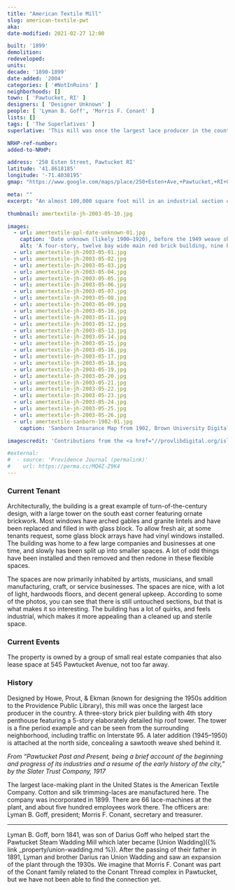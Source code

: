 ```yaml
---
title: "American Textile Mill"
slug: american-textile-pwt
aka: 
date-modified: 2021-02-27 12:00

built: '1899'
demolition: 
redeveloped: 
units:
decade: '1890-1899'
date-added: '2004'
categories: [ '#NotInRuins' ]
neighborhoods: []
town: [ 'Pawtucket, RI' ]
designers: [ 'Designer Unknown' ]
people: [ 'Lyman B. Goff', 'Morris F. Conant' ]
lists: []
tags: [ 'The Superlatives' ]
superlative: 'This mill was once the largest lace producer in the country'

NRHP-ref-number:
added-to-NRHP:

address: '250 Esten Street, Pawtucket RI'
latitude: '41.8618185'
longitude: '-71.4038195'
gmap: "https://www.google.com/maps/place/250+Esten+Ave,+Pawtucket,+RI+02860/@41.8618185,-71.4038195,17z/data=!3m1!4b1!4m5!3m4!1s0x89e444bc17b12c5d:0x52f03a84cdbb23e2!8m2!3d41.8618185!4d-71.4016308"

meta: ""
excerpt: "An almost 100,000 square foot mill in an industrial section of Pawtucket that has been used as studio space for 30 years"

thumbnail: amertextile-jh-2003-05-10.jpg

images:
  - url: amertextile-ppl-date-unknown-01.jpg
    caption: 'Date unknown (likely 1900–1920), before the 1949 weave shed and the fourth floor penthouse — Rhode Island Photograph Collection</a>, Providence Public Library'
    alt: 'A four-story, twelve bay wide main red brick building, nine bays deep, with an ornate stair tower on the south east corner featuring a group of three arched windows, topped by brickwork design outlining five square crosses, topped by diamond brick patterns surrounding three circular windows, all topped by a double hip roof.'
  - url: amertextile-jh-2003-05-01.jpg
  - url: amertextile-jh-2003-05-02.jpg
  - url: amertextile-jh-2003-05-03.jpg
  - url: amertextile-jh-2003-05-04.jpg
  - url: amertextile-jh-2003-05-05.jpg
  - url: amertextile-jh-2003-05-06.jpg
  - url: amertextile-jh-2003-05-07.jpg
  - url: amertextile-jh-2003-05-08.jpg
  - url: amertextile-jh-2003-05-09.jpg
  - url: amertextile-jh-2003-05-10.jpg
  - url: amertextile-jh-2003-05-11.jpg
  - url: amertextile-jh-2003-05-12.jpg
  - url: amertextile-jh-2003-05-13.jpg
  - url: amertextile-jh-2003-05-14.jpg
  - url: amertextile-jh-2003-05-15.jpg
  - url: amertextile-jh-2003-05-16.jpg
  - url: amertextile-jh-2003-05-17.jpg
  - url: amertextile-jh-2003-05-18.jpg
  - url: amertextile-jh-2003-05-19.jpg
  - url: amertextile-jh-2003-05-20.jpg
  - url: amertextile-jh-2003-05-21.jpg
  - url: amertextile-jh-2003-05-22.jpg
  - url: amertextile-jh-2003-05-23.jpg
  - url: amertextile-jh-2003-05-24.jpg
  - url: amertextile-jh-2003-05-25.jpg
  - url: amertextile-jh-2003-05-26.jpg
  - url: amertextile-sanborn-1902-01.jpg
    caption: 'Sanborn Insurance Map from 1902, Brown University Digital repository. The weave shed has not yet been built and the 4th floor has not been added (note the “3” in the bottom left corner of the building footprint’s outline)'

imagescredit: 'Contributions from the <a href="//provlibdigital.org/islandora/object/islandora%3A11068" target="_blank">Rhode Island Photograph Collection</a>, Providence Public Library'

#external:
#  - source: 'Providence Journal (permalink)'
#    url: https://perma.cc/MQ4Z-Z9K4
---
```


### Current Tenant

Architecturally, the building is a great example of turn-of-the-century design, with a large tower on the south east corner featuring ornate brickwork. Most windows have arched gables and granite lintels and have been replaced and filled in with glass block. To allow fresh air, at some tenants request, some glass block arrays have had vinyl windows installed. The building was home to a few large companies and businesses at one time, and slowly has been split up into smaller spaces. A lot of odd things have been installed and then removed and then redone in these flexible spaces. 

The spaces are now primarily inhabited by artists, musicians, and small manufacturing, craft, or service businesses. The spaces are nice, with a lot of light, hardwoods floors, and decent general upkeep. According to some of the photos, you can see that there is still untouched sections, but that is what makes it so interesting. The building has a lot of quirks, and feels industrial, which makes it more appealing than a cleaned up and sterile space. 


### Current Events

The property is owned by a group of small real estate companies that also lease space at 545 Pawtucket Avenue, not too far away. 


### History

Designed by Howe, Prout, & Ekman (known for designing the 1950s addition to the Providence Public Library), this mill was once the largest lace producer in the country. A three-story brick pier building with 4th story penthouse featuring a 5-story elaborately detailed hip roof tower. The tower is a fine period example and can be seen from the surrounding neighborhood, including traffic on Interstate 95. A later addition (1945–1950) is attached at the north side, concealing a sawtooth weave shed behind it. 

_From “Pawtucket Past and Present, being a brief account of the beginning and progress of its industries and a resume of the early history of the city,” by the Slater Trust Company, 1917_

The largest lace-making plant in the United States is the American Textile Company. Cotton and silk trimming-laces are manufactured here. The company was incorporated in 1899. There are 66 lace-machines at the plant, and about five hundred employees work there. The officers are: Lyman B. Goff, president; Morris F. Conant, secretary and treasurer.

***

Lyman B. Goff, born 1841, was son of Darius Goff who helped start the Pawtucket Steam Wadding Mill which later became [Union Wadding]({% link _property/union-wadding.md %}). After the passing of their father in 1891, Lyman and brother Darius ran Union Wadding and saw an expansion of the plant through the 1930s. We imagine that Morris F. Conant was part of the Conant family related to the Conant Thread complex in Pawtucket, but we have not been able to find the connection yet. 
